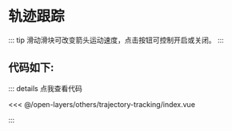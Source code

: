 <script setup>
import Map from './index.vue'
</script>
# 轨迹跟踪

::: tip
滑动滑块可改变箭头运动速度，点击按钮可控制开启或关闭。
:::

<Map />

## 代码如下:

::: details 点我查看代码

<<< @/open-layers/others/trajectory-tracking/index.vue

:::
